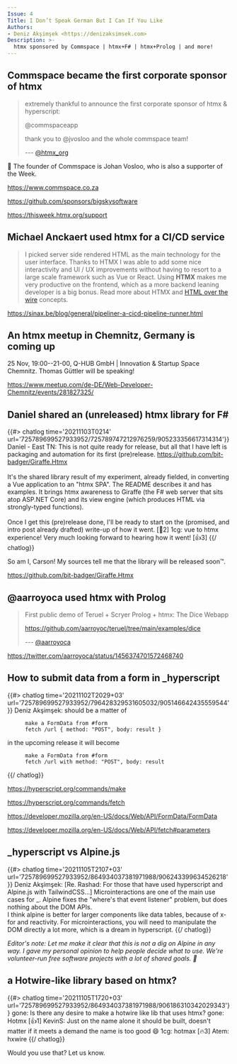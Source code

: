 ```yaml
---
Issue: 4
Title: I Don’t Speak German But I Can If You Like
Authors:
- Deniz Akşimşek <https://denizaksimsek.com>
Description: >-
  htmx sponsored by Commspace | htmx+F# | htmx+Prolog | and more!
---
```



## Commspace became the first corporate sponsor of htmx

> extremely thankful to announce the first corporate sponsor of htmx & hyperscript:
>
> @commspaceapp
>
> thank you to @jvosloo and the whole commspace team!
> 
> <footer>
>
> --- [@htmx_org](https://twitter.com/htmx_org)
> </footer>

💙 The founder of Commspace is Johan Vosloo, who is also a supporter of the Week.

<https://www.commspace.co.za>

<https://github.com/sponsors/bigskysoftware>

<https://thisweek.htmx.org/support>


## Michael Anckaert used htmx for a CI/CD service

> I picked server side rendered HTML as the main technology for the user 
> interface. Thanks to HTMX I was able to add some nice interactivity and UI / 
> UX improvements without having to resort to a large scale framework such as 
> Vue or React. Using <strong>HTMX</strong> makes me very productive on the 
> frontend, which as a more backend leaning developer is a big bonus. Read more
> about HTMX and 
> [HTML over the wire](https://sinax.be/blog/software-development/html-over-the-wire.html) 
> concepts.

<https://sinax.be/blog/general/pipeliner-a-cicd-pipeline-runner.html>


## An htmx meetup in Chemnitz, Germany is coming up

25 Nov, 19:00--21-00, Q-HUB GmbH | Innovation & Startup Space Chemnitz. Thomas 
Güttler will be speaking!

<https://www.meetup.com/de-DE/Web-Developer-Chemnitz/events/281827325/>


## Daniel shared an (unreleased) htmx library for F#

{{#> chatlog time='20211103T0214' url='725789699527933952/725789747212976259/905233356617314314'}}
Daniel - East TN: This is not quite ready for release, but all that I have left
  is packaging and automation for its first (pre)release. https://github.com/bit-badger/Giraffe.Htmx \
  \
  It's the shared library result of my experiment, already fielded, in 
  converting a Vue application to an "htmx SPA". The README describes it and 
  has examples. It brings htmx awareness to Giraffe (the F# web server that 
  sits atop ASP.NET Core) and its view engine (which produces HTML via 
  strongly-typed functions). \
  \
  Once I get this (pre)release done, I'll be ready to start on the (promised, 
  and intro post already drafted) write-up of how it went. [👑2]
1cg: vue to htmx experience!  Very much looking forward to hearing how it went!
  [👍3]
{{/ chatlog}}

So am I, Carson! My sources tell me that the library will be released soon&trade;.

<https://github.com/bit-badger/Giraffe.Htmx>


## @aarroyoca used htmx with Prolog

> First public demo of Teruel + Scryer Prolog + htmx: The Dice Webapp
> 
> <https://github.com/aarroyoc/teruel/tree/main/examples/dice>
> <footer>
> 
> --- [@aarroyoca](https://twitter.com/aarroyoca)
> </footer>

<https://twitter.com/aarroyoca/status/1456374701572468740>


## How to submit data from a form in _hyperscript

{{#> chatlog time='20211102T2029+03' url='725789699527933952/796428329531605032/905146642435559544'}}
Deniz Akşimşek: should be a matter of 
  <figure>
  
  ~~~ hyperscript
  make a FormData from #form
  fetch /url { method: "POST", body: result }
  ~~~
  </figure>
  
  in the upcoming release it will become
  <figure>
  
  ~~~ hyperscript
  make a FormData from #form
  fetch /url with method: "POST", body: result
  ~~~
  </figure>
{{/ chatlog}}

<https://hyperscript.org/commands/make>

<https://hyperscript.org/commands/fetch>

<https://developer.mozilla.org/en-US/docs/Web/API/FormData/FormData>

<https://developer.mozilla.org/en-US/docs/Web/API/fetch#parameters>


## _hyperscript vs Alpine.js

{{#> chatlog time='20211105T2107+03' url='725789699527933952/864934037381971988/906243399634526218'}}
Deniz Akşimşek: [Re. Rashad: For those that have used hyperscript and Alpine.js 
  with TailwindCSS...] Microinteractions are one of the main use cases for _. 
  Alpine fixes the "where's that event listener" problem, but does nothing 
  about the DOM APIs. \
  I think alpine is better for larger components like data tables, because of 
  x-for and reactivity. For microinteractions, you will need to manipulate the 
  DOM directly a lot more, which is a dream in hyperscript.
{{/ chatlog}}

_Editor's note: Let me make it clear that this is not a dig on Alpine in any 
way. I gave my personal opinion to help people decide what to use. We're 
volunteer-run free software projects with a lot of shared goals. 💙_


## a Hotwire-like library based on htmx?

{{#> chatlog time='20211105T1720+03' url='725789699527933952/864934037381971988/906186310342029343'}}
gone: Is there any desire to make a hotwire like lib that uses htmx?
gone: Hotmx [👍1]
KevinS: Just on the name alone it should be built, doesn't matter if it meets a
  demand the name is too good 😄
1cg: hotmax [🔥3]
Atem: hxwire
{{/ chatlog}}

Would you use that? Let us know.
